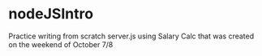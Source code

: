 # nodeJSIntro

Practice writing from scratch server.js using Salary Calc that was created on the weekend of October 7/8
